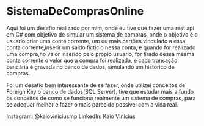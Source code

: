 # SistemaDeComprasOnline

Aqui foi um desafio realizado por mim, onde eu tive que fazer uma rest api em C# com objetivo de simular um sistema de compras,
onde o objetivo é o usuario criar uma conta corrente, um ou mais cartões vinculado a essa conta corrente,inserir um saldo ficticio
nessa conta, e quando for realizado uma compra,no valor inserido pelo propio usuario, for tirado dessa mesma conta corrente o valor
que a compra foi realizada, e cada transação bancária é gravada no banco de dados, simulando um historico de compras.

Foi um desafio bem interessante de se fazer, onde utilizei conceitos de Foreign Key o banco de dados(SQL Server), tive que estudar 
mais a fundo os conceitos de como se funciona realmente um sistema de compras, para se adequar melhor e fazer o mais parecido
possivel com a vida real.

Instagram: @kaioviniciusmp 
LinkedIn: Kaio Vinicius
